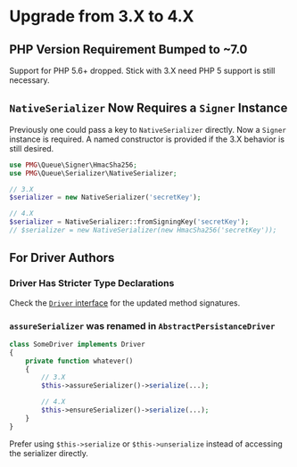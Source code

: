 # Upgrade from 3.X to 4.X

## PHP Version Requirement Bumped to ~7.0

Support for PHP 5.6+ dropped. Stick with 3.X need PHP 5 support is still
necessary.

## `NativeSerializer` Now Requires a `Signer` Instance

Previously one could pass a key to `NativeSerializer` directly. Now a `Signer`
instance is required. A named constructor is provided if the 3.X behavior is
still desired.

```php
use PMG\Queue\Signer\HmacSha256;
use PMG\Queue\Serializer\NativeSerializer;

// 3.X
$serializer = new NativeSerializer('secretKey');

// 4.X
$serializer = NativeSerializer::fromSigningKey('secretKey');
// $serializer = new NativeSerializer(new HmacSha256('secretKey'));
```

## For Driver Authors

### Driver Has Stricter Type Declarations

Check the [`Driver` interface](https://github.com/AgencyPMG/Queue/blob/master/src/Driver.php)
for the updated method signatures.

### `assureSerializer` was renamed in `AbstractPersistanceDriver`

```php
class SomeDriver implements Driver
{
    private function whatever()
    {
        // 3.X
        $this->assureSerializer()->serialize(...);

        // 4.X
        $this->ensureSerializer()->serialize(...);
    }
}
```

Prefer using `$this->serialize` or `$this->unserialize` instead of accessing the
serializer directly.
